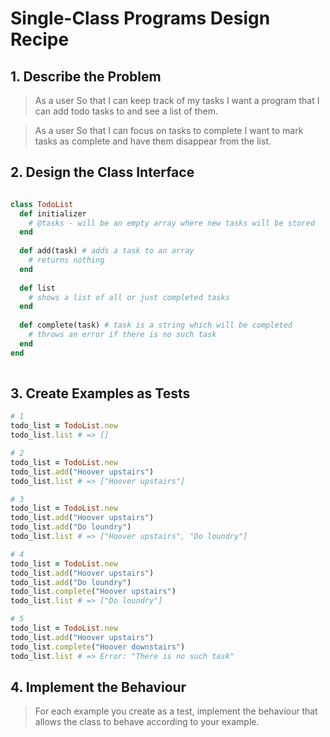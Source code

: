# Single-Class Programs Design Recipe
 
## 1. Describe the Problem
 
> As a user
> So that I can keep track of my tasks
> I want a program that I can add todo tasks to and see a list of them.

> As a user
> So that I can focus on tasks to complete
> I want to mark tasks as complete and have them disappear from the list.


## 2. Design the Class Interface

``` ruby

class TodoList
  def initializer
    # @tasks - will be an empty array where new tasks will be stored
  end
  
  def add(task) # adds a task to an array
    # returns nothing
  end
  
  def list
    # shows a list of all or just completed tasks 
  end
  
  def complete(task) # task is a string which will be completed
    # throws an error if there is no such task
  end
end
  
```


## 3. Create Examples as Tests

``` ruby
# 1
todo_list = TodoList.new
todo_list.list # => []

# 2
todo_list = TodoList.new
todo_list.add("Hoover upstairs")
todo_list.list # => ["Hoover upstairs"]

# 3
todo_list = TodoList.new
todo_list.add("Hoover upstairs")
todo_list.add("Do loundry")
todo_list.list # => ["Hoover upstairs", "Do loundry"]

# 4
todo_list = TodoList.new
todo_list.add("Hoover upstairs")
todo_list.add("Do loundry")
todo_list.complete("Hoover upstairs")
todo_list.list # => ["Do loundry"]

# 5
todo_list = TodoList.new
todo_list.add("Hoover upstairs")
todo_list.complete("Hoover downstairs")
todo_list.list # => Error: "There is no such task"


```

 
## 4. Implement the Behaviour

> For each example you create as a test, implement the behaviour that allows the
> class to behave according to your example.
